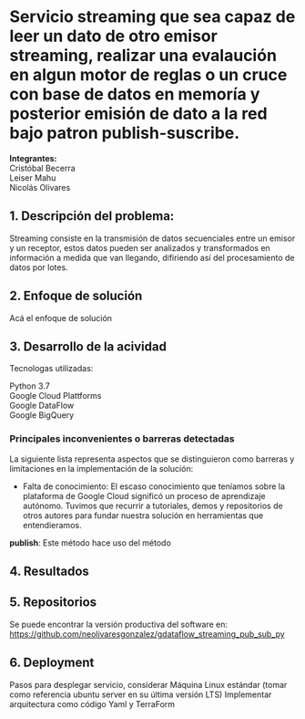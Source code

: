 # **Servicio streaming que sea capaz de leer un dato de otro emisor streaming, realizar una evalaución en algun motor de reglas o un cruce con base de datos en memoría y posterior emisión de dato a la red bajo patron publish-suscribe.**

**Integrantes:** <br />
Cristóbal Becerra <br />
Leiser Mahu<br />
Nicolás Olivares <br />

## 1. Descripción del problema:

Streaming consiste en la  transmisión de datos secuenciales entre un emisor y un receptor, estos datos pueden ser analizados y transformados en información a medida que van llegando, difiriendo así del procesamiento de datos por lotes.

## 2. Enfoque de solución

Acá el enfoque de solución

## 3. Desarrollo de la acividad

Tecnologas utilizadas:

Python 3.7 <br />
Google Cloud Plattforms <br />
Google DataFlow <br />
Google BigQuery <br />

### Principales inconvenientes o barreras detectadas

La siguiente lista representa aspectos que se distinguieron como barreras y limitaciones en la implementación de la solución:

- Falta de conocimiento: El escaso conocimiento que teníamos sobre la plataforma de Google Cloud significó un proceso de aprendizaje autónomo. Tuvimos que recurrir a tutoriales, demos y repositorios de otros autores para fundar nuestra solución en herramientas que entendieramos.

**publish**: Este método hace uso del método


## 4. Resultados



## 5. Repositorios

Se puede encontrar la versión productiva del software en: https://github.com/neolivaresgonzalez/gdataflow_streaming_pub_sub_py 

## 6. Deployment

Pasos para desplegar servicio, considerar
Máquina Linux estándar (tomar como referencia ubuntu server en su última versión LTS)
Implementar arquitectura como código Yaml y TerraForm



